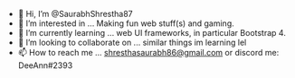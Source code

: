 - 👋 Hi, I’m @SaurabhShrestha87
- 👀 I’m interested in ... Making fun web stuff(s) and gaming. 
- 🌱 I’m currently learning ...  web UI frameworks, in particular Bootstrap 4.
- 💞️ I’m looking to collaborate on ... similar things im learning lel
- 📫 How to reach me ... shresthasaurabh86@gmail.com or discord me: DeeAnn#2393

<!---
SaurabhShrestha87/SaurabhShrestha87 is a ✨ special ✨ repository because its `README.md` (this file) appears on your GitHub profile.
You can click the Preview link to take a look at your changes.
--->
